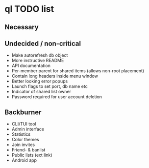 # ql TODO list

## Necessary

## Undecided / non-critical
* Make autorefresh db object
* More instructive README
* API documentation
* Per-member parent for shared items (allows non-root placement)
* Contain long headers inside menu window
* Better looking error popups
* Launch flags to set port, db name etc
* Indicator of shared list owner
* Password required for user account deletion

## Backburner
* CLI/TUI tool
* Admin interface
* Statistics
* Color themes
* Join invites
* Friend- & banlist
* Public lists (ext link)
* Android app
